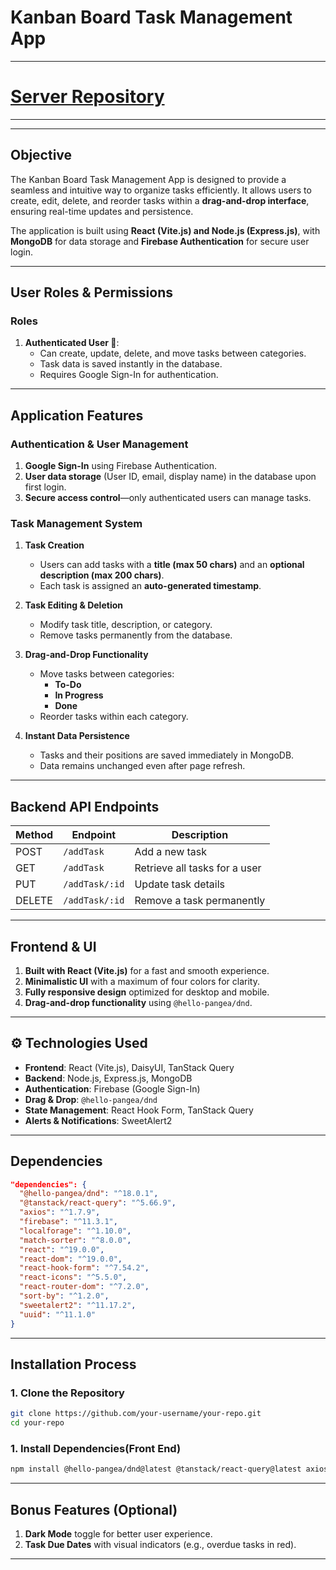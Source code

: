 # Kanban Board Task Management App
---
# [Server Repository](https://github.com/gs-shaykot/To-Do-App-Server-End)  
---
---

## **Objective**
The Kanban Board Task Management App is designed to provide a seamless and intuitive way to organize tasks efficiently. It allows users to create, edit, delete, and reorder tasks within a **drag-and-drop interface**, ensuring real-time updates and persistence.

The application is built using **React (Vite.js) and Node.js (Express.js)**, with **MongoDB** for data storage and **Firebase Authentication** for secure user login.

---
## **User Roles & Permissions**

### **Roles**
1. **Authenticated User 👤**:  
   - Can create, update, delete, and move tasks between categories.  
   - Task data is saved instantly in the database.  
   - Requires Google Sign-In for authentication.  

---
## **Application Features**

### **Authentication & User Management**
1. **Google Sign-In** using Firebase Authentication.  
2. **User data storage** (User ID, email, display name) in the database upon first login.  
3. **Secure access control**—only authenticated users can manage tasks.  

### **Task Management System**
1. **Task Creation**  
   - Users can add tasks with a **title (max 50 chars)** and an **optional description (max 200 chars)**.  
   - Each task is assigned an **auto-generated timestamp**.  
   
2. **Task Editing & Deletion**  
   - Modify task title, description, or category.  
   - Remove tasks permanently from the database.  

3. **Drag-and-Drop Functionality**  
   - Move tasks between categories:  
     - **To-Do**  
     - **In Progress**  
     - **Done**  
   - Reorder tasks within each category.  

4. **Instant Data Persistence**  
   - Tasks and their positions are saved immediately in MongoDB.  
   - Data remains unchanged even after page refresh.  

---
## **Backend API Endpoints**
| Method | Endpoint        | Description                      |
|--------|----------------|----------------------------------|
| POST   | `/addTask`       | Add a new task                  |
| GET    | `/addTask`       | Retrieve all tasks for a user   |
| PUT    | `/addTask/:id`   | Update task details             |
| DELETE | `/addTask/:id`   | Remove a task permanently       |

---
## **Frontend & UI**
1. **Built with React (Vite.js)** for a fast and smooth experience.  
2. **Minimalistic UI** with a maximum of four colors for clarity.  
3. **Fully responsive design** optimized for desktop and mobile.  
4. **Drag-and-drop functionality** using `@hello-pangea/dnd`.  

---
## ⚙️ **Technologies Used**
- **Frontend**: React (Vite.js), DaisyUI, TanStack Query  
- **Backend**: Node.js, Express.js, MongoDB  
- **Authentication**: Firebase (Google Sign-In)  
- **Drag & Drop**: `@hello-pangea/dnd`  
- **State Management**: React Hook Form, TanStack Query  
- **Alerts & Notifications**: SweetAlert2  

---
## **Dependencies**
```json
"dependencies": { 
  "@hello-pangea/dnd": "^18.0.1",
  "@tanstack/react-query": "^5.66.9",
  "axios": "^1.7.9",
  "firebase": "^11.3.1",
  "localforage": "^1.10.0",
  "match-sorter": "^8.0.0",
  "react": "^19.0.0",
  "react-dom": "^19.0.0",
  "react-hook-form": "^7.54.2",
  "react-icons": "^5.5.0",
  "react-router-dom": "^7.2.0",
  "sort-by": "^1.2.0",
  "sweetalert2": "^11.17.2",
  "uuid": "^11.1.0"
}
```
---
## **Installation Process**

### **1. Clone the Repository**
```sh
git clone https://github.com/your-username/your-repo.git
cd your-repo
```
### **1. Install Dependencies(Front End)**
```sh
npm install @hello-pangea/dnd@latest @tanstack/react-query@latest axios@latest firebase@latest localforage@latest match-sorter@latest react@latest react-dom@latest react-hook-form@latest react-icons@latest react-router-dom@latest sort-by@latest sweetalert2@latest 
```
---

## **Bonus Features (Optional)**
1. **Dark Mode** toggle for better user experience.  
2. **Task Due Dates** with visual indicators (e.g., overdue tasks in red).  

---
